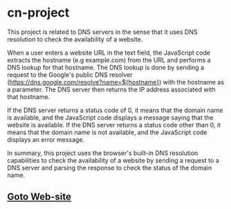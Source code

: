 # cn-project
This project is related to DNS servers in the sense that it uses DNS resolution to check the availability of a website.

When a user enters a website URL in the text field, the JavaScript code extracts the hostname (e.g example.com) from the URL and performs a DNS lookup for that hostname. The DNS lookup is done by sending a request to the Google's public DNS resolver (https://dns.google.com/resolve?name=${hostname}) with the hostname as a parameter. The DNS server then returns the IP address associated with that hostname.

If the DNS server returns a status code of 0, it means that the domain name is available, and the JavaScript code displays a message saying that the website is available. If the DNS server returns a status code other than 0, it means that the domain name is not available, and the JavaScript code displays an error message.

In summary, this project uses the browser's built-in DNS resolution capabilities to check the availability of a website by sending a request to a DNS server and parsing the response to check the status of the domain name.
## [Goto Web-site]([https://domain-availability-checker.netlify.app])


